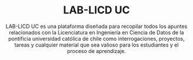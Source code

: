 ---
layout: ../layouts/Course.astro
title: LAB-LICD UC
subtitle: LAB-LICD UC es una plataforma diseñada para recopilar todos los apuntes relacionados con la Licenciatura en Ingeniería en Ciencia de Datos de la pontificia universidad católica de chile como interrogaciones, proyectos, tareas y cualquier material que sea valioso para los estudiantes y el proceso de aprendizaje.
sections: 
    - title: Ramos por semestre
      layout: menu
      data:
        - title: "Primer Semestre"
          data:
            - title: "Taller de Matematicas para Estadistica"
              link: "/cursos/1/MAT0007"
            - title: "Introduccion a la Programacion"
              link: "/cursos/1/IIC1103"
            - title: "Introduccion al Calculo"
              link: "/cursos/1/MAT1107"
            - title: "Introduccion al Algebra y Geometria"
              link: "/cursos/1/MAT1207"
        - title: "Segundo Semestre"
          data:
            - title: "Introducción a Ciencia de Datos"
              link: "/cursos/2/IMT2200"
            - title: "Álgebra Lineal para Ciencia de Datos"
              link: "/cursos/2/IMT2210"
            - title: "Programación Avanzada"
              link: "/cursos/2/IIC2233"
            - title: "Cálculo I"
              link: "/cursos/2/MAT1610"
        - title: "Tercer Semestre"
          data:
            - title: "Matemáticas Discretas"
              link: "/cursos/3/IIC1253"
            - title: "Cálculo para Ciencia de Datos"
              link: "/cursos/3/IMT2220"
            - title: "Álgebra Lineal Avanzada y Modelamiento"
              link: "/cursos/3/IMT2230"
            - title: "Ética para Ciencia de Datos y Estadística"
              link: "/cursos/3/ETI195"
        - title: "Cuarto Semestre"
          data:
            - title: "Modelos Probabilísticos"
              link: "/cursos/4/EYP1025"
            - title: "Estructuras de Datos y Algoritmos"
              link: "/cursos/4/IIC2133"
            - title: "Bases de Datos"
              link: "/cursos/4/IIC2413"
            - title: "Optimización para Ciencia de Datos"
              link: "/cursos/4/IMT2250"
        - title: "Quinto Semestre"
          data:
            - title: "Inferencia Estadística"
              link: "/cursos/5/EYP2114"
            - title: "Inteligencia Artificial"
              link: "/cursos/5/IIC2613"
            - title: "Procesamiento de Datos Masivos"
              link: "/cursos/5/IIC2440"
        - title: "Sexto Semestre"
          data:
            - title: "Procesos Estocásticos Aplicados"
              link: "/cursos/6/EYP210I"
            - title: "Análisis de Regresión"
              link: "/cursos/6/EYP230I"
            - title: "Visualización de Información"
              link: "/cursos/6/IIC2026"
            - title: "Minería de Datos"
              link: "/cursos/6/IIC2433"
        - title: "Septimo Semestre"
          data:
            - title: "Simulación Estocástica"
              link: "/cursos/7/EYP211I"
            - title: "Métodos Bayesianos"
              link: "/cursos/7/EYP280I"
            - title: "Teoría de Aprendizaje Automático"
              link: "/cursos/7/IMT2260"
        - title: "Octavo Semestre"
          data:
            - title: "Proyecto Final de Grado"
              link: /cursos/8/IMT2270


---